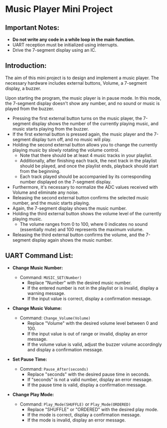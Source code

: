 # Music Player Mini Project

## Important Notes:
- **Do not write any code in a while loop in the main function.**
- UART reception must be initialized using interrupts.
- Drive the 7-segment display using an IC.

## Introduction:
The aim of this mini project is to design and implement a music player. The necessary hardware includes external buttons, Volume, a 7-segment display, a buzzer.

Upon starting the program, the music player is in pause mode. In this mode, the 7-segment display doesn't show any number, and no sound or music is played from the buzzer. 
- Pressing the first external button turns on the music player, the 7-segment display shows the number of the currently playing music, and music starts playing from the buzzer. 
- If the first external button is pressed again, the music player and the 7-segment display turn off, and no music will play. 
- Holding the second external button allows you to change the currently playing music by slowly rotating the volume control. 
  - Note that there should be at least 4 music tracks in your playlist. 
  - Additionally, after finishing each track, the next track in the playlist should be played, and once the playlist ends, playback should start from the beginning. 
  - Each track played should be accompanied by its corresponding number displayed on the 7-segment display.
- Furthermore, it's necessary to normalize the ADC values received with Volume and eliminate any noise. 
- Releasing the second external button confirms the selected music number, and the music starts playing. 
- Again, the 7-segment display shows the music number. 
- Holding the third external button shows the volume level of the currently playing music. 
  - The volume ranges from 0 to 100, where 0 indicates no sound (essentially mute) and 100 represents the maximum volume. 
- Releasing the third external button confirms the volume, and the 7-segment display again shows the music number.

## UART Command List:
- **Change Music Number:**
  - Command: `MUSIC_SET(Number)`
    - Replace "Number" with the desired music number. 
    - If the entered number is not in the playlist or is invalid, display a warning message.
    - If the input value is correct, display a confirmation message.
    
- **Change Music Volume:**
  - Command: `Change_Volume(Volume)`
    - Replace "Volume" with the desired volume level between 0 and 100.
    - If the input value is out of range or invalid, display an error message.
    - If the volume value is valid, adjust the buzzer volume accordingly and display a confirmation message.

- **Set Pause Time:**
  - Command: `Pause_After(seconds)`
    - Replace "seconds" with the desired pause time in seconds.
    - If "seconds" is not a valid number, display an error message.
    - If the pause time is valid, display a confirmation message.

- **Change Play Mode:**
  - Command: `Play_Mode(SHUFFLE)` or `Play_Mode(ORDERED)`
    - Replace "SHUFFLE" or "ORDERED" with the desired play mode.
    - If the mode is correct, display a confirmation message.
    - If the mode is invalid, display an error message.
